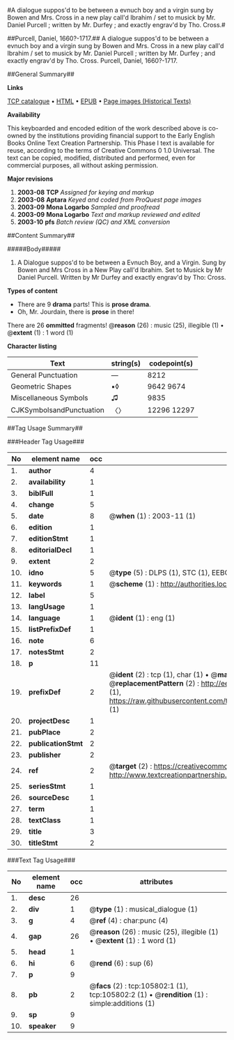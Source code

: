 #A dialogue suppos'd to be between a evnuch boy and a virgin sung by Bowen and Mrs. Cross in a new play call'd Ibrahim / set to musick by Mr. Daniel Purcell ; written by Mr. Durfey ; and exactly engrav'd by Tho. Cross.#

##Purcell, Daniel, 1660?-1717.##
A dialogue suppos'd to be between a evnuch boy and a virgin sung by Bowen and Mrs. Cross in a new play call'd Ibrahim / set to musick by Mr. Daniel Purcell ; written by Mr. Durfey ; and exactly engrav'd by Tho. Cross.
Purcell, Daniel, 1660?-1717.

##General Summary##

**Links**

[TCP catalogue](http://www.ota.ox.ac.uk/tcp/)  • 
[HTML](http://tei.it.ox.ac.uk/tcp/Texts-HTML/free/A36/A36974.html)  • 
[EPUB](http://tei.it.ox.ac.uk/tcp/Texts-EPUB/free/A36/A36974.epub) • 
[Page images (Historical Texts)](https://data.historicaltexts.jisc.ac.uk/view?pubId=eebo-17018447e&pageId=eebo-17018447e-105802-1)

**Availability**

This keyboarded and encoded edition of the
	       work described above is co-owned by the institutions
	       providing financial support to the Early English Books
	       Online Text Creation Partnership. This Phase I text is
	       available for reuse, according to the terms of Creative
	       Commons 0 1.0 Universal. The text can be copied,
	       modified, distributed and performed, even for
	       commercial purposes, all without asking permission.

**Major revisions**

1. __2003-08__ __TCP__ *Assigned for keying and markup*
1. __2003-08__ __Aptara__ *Keyed and coded from ProQuest page images*
1. __2003-09__ __Mona Logarbo__ *Sampled and proofread*
1. __2003-09__ __Mona Logarbo__ *Text and markup reviewed and edited*
1. __2003-10__ __pfs__ *Batch review (QC) and XML conversion*

##Content Summary##

#####Body#####

1. A Dialogue suppos'd to be between a Evnuch Boy, and a
Virgin. Sung by Bowen and Mrs Cross in a New Play
call'd Ibrahim. Set to Musick by Mr Daniel Purcell.
Written by Mr Durfey and exactly engrav'd by Tho: Cross.

**Types of content**

  * There are 9 **drama** parts! This is **prose drama**.
  * Oh, Mr. Jourdain, there is **prose** in there!

There are 26 **ommitted** fragments! 
 @__reason__ (26) : music (25), illegible (1)  •  @__extent__ (1) : 1 word (1)

**Character listing**


|Text|string(s)|codepoint(s)|
|---|---|---|
|General Punctuation|—|8212|
|Geometric Shapes|▪◊|9642 9674|
|Miscellaneous Symbols|♫|9835|
|CJKSymbolsandPunctuation|〈〉|12296 12297|

##Tag Usage Summary##

###Header Tag Usage###

|No|element name|occ|attributes|
|---|---|---|---|
|1.|__author__|4||
|2.|__availability__|1||
|3.|__biblFull__|1||
|4.|__change__|5||
|5.|__date__|8| @__when__ (1) : 2003-11 (1)|
|6.|__edition__|1||
|7.|__editionStmt__|1||
|8.|__editorialDecl__|1||
|9.|__extent__|2||
|10.|__idno__|5| @__type__ (5) : DLPS (1), STC (1), EEBO-CITATION (1), OCLC (1), VID (1)|
|11.|__keywords__|1| @__scheme__ (1) : http://authorities.loc.gov/ (1)|
|12.|__label__|5||
|13.|__langUsage__|1||
|14.|__language__|1| @__ident__ (1) : eng (1)|
|15.|__listPrefixDef__|1||
|16.|__note__|6||
|17.|__notesStmt__|2||
|18.|__p__|11||
|19.|__prefixDef__|2| @__ident__ (2) : tcp (1), char (1)  •  @__matchPattern__ (2) : ([0-9\-]+):([0-9IVX]+) (1), (.+) (1)  •  @__replacementPattern__ (2) : http://eebo.chadwyck.com/downloadtiff?vid=$1&page=$2 (1), https://raw.githubusercontent.com/textcreationpartnership/Texts/master/tcpchars.xml#$1 (1)|
|20.|__projectDesc__|1||
|21.|__pubPlace__|2||
|22.|__publicationStmt__|2||
|23.|__publisher__|2||
|24.|__ref__|2| @__target__ (2) : https://creativecommons.org/publicdomain/zero/1.0/ (1), http://www.textcreationpartnership.org/docs/. (1)|
|25.|__seriesStmt__|1||
|26.|__sourceDesc__|1||
|27.|__term__|1||
|28.|__textClass__|1||
|29.|__title__|3||
|30.|__titleStmt__|2||


###Text Tag Usage###

|No|element name|occ|attributes|
|---|---|---|---|
|1.|__desc__|26||
|2.|__div__|1| @__type__ (1) : musical_dialogue (1)|
|3.|__g__|4| @__ref__ (4) : char:punc (4)|
|4.|__gap__|26| @__reason__ (26) : music (25), illegible (1)  •  @__extent__ (1) : 1 word (1)|
|5.|__head__|1||
|6.|__hi__|6| @__rend__ (6) : sup (6)|
|7.|__p__|9||
|8.|__pb__|2| @__facs__ (2) : tcp:105802:1 (1), tcp:105802:2 (1)  •  @__rendition__ (1) : simple:additions (1)|
|9.|__sp__|9||
|10.|__speaker__|9||
